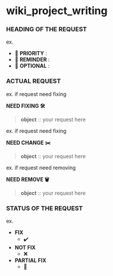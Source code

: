# wiki_project_writing

### HEADING OF THE REQUEST
ex.
* :pushpin: __PRIORITY__ : 
* :paperclip: __REMINDER__ :
* :round_pushpin: __OPTIONAL__ :

### ACTUAL REQUEST
ex. if request need fixing

__NEED FIXING :hammer_and_wrench:__
> __object__ :: your request here

ex. if request need fixing

__NEED CHANGE :scissors:__
> __object__ :: your request here

ex. if request need removing

__NEED REMOVE :wastebasket:__
> __object__ :: your request here

### STATUS OF THE REQUEST
ex.
* __FIX__
  + :heavy_check_mark:
* __NOT FIX__
  + :x:
* __PARTIAL FIX__
  + :construction:
